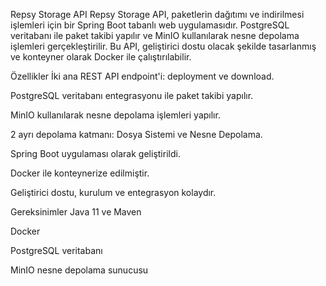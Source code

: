 Repsy Storage API
Repsy Storage API, paketlerin dağıtımı ve indirilmesi işlemleri için bir Spring Boot tabanlı web uygulamasıdır. PostgreSQL veritabanı ile paket takibi yapılır ve MinIO kullanılarak nesne depolama işlemleri gerçekleştirilir. Bu API, geliştirici dostu olacak şekilde tasarlanmış ve konteyner olarak Docker ile çalıştırılabilir.

Özellikler
İki ana REST API endpoint'i: deployment ve download.

PostgreSQL veritabanı entegrasyonu ile paket takibi yapılır.

MinIO kullanılarak nesne depolama işlemleri yapılır.

2 ayrı depolama katmanı: Dosya Sistemi ve Nesne Depolama.

Spring Boot uygulaması olarak geliştirildi.

Docker ile konteynerize edilmiştir.

Geliştirici dostu, kurulum ve entegrasyon kolaydır.

Gereksinimler
Java 11 ve Maven

Docker

PostgreSQL veritabanı

MinIO nesne depolama sunucusu
